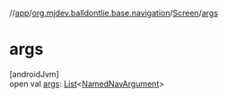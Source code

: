 //[app](../../../index.md)/[org.mjdev.balldontlie.base.navigation](../index.md)/[Screen](index.md)/[args](args.md)

# args

[androidJvm]\
open val [args](args.md): [List](https://kotlinlang.org/api/latest/jvm/stdlib/kotlin.collections/-list/index.html)&lt;[NamedNavArgument](https://developer.android.com/reference/kotlin/androidx/navigation/NamedNavArgument.html)&gt;

